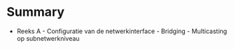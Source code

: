 # Summary

* Reeks A - Configuratie van de netwerkinterface - Bridging - Multicasting op subnetwerkniveau


